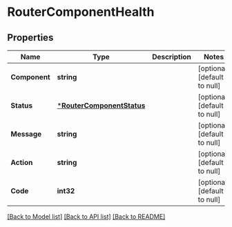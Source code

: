 # RouterComponentHealth

## Properties
Name | Type | Description | Notes
------------ | ------------- | ------------- | -------------
**Component** | **string** |  | [optional] [default to null]
**Status** | [***RouterComponentStatus**](RouterComponentStatus.md) |  | [optional] [default to null]
**Message** | **string** |  | [optional] [default to null]
**Action** | **string** |  | [optional] [default to null]
**Code** | **int32** |  | [optional] [default to null]

[[Back to Model list]](../README.md#documentation-for-models) [[Back to API list]](../README.md#documentation-for-api-endpoints) [[Back to README]](../README.md)


